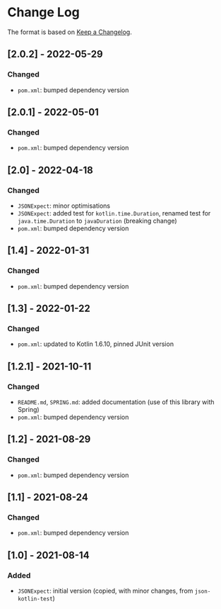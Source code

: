 # Change Log

The format is based on [Keep a Changelog](http://keepachangelog.com/).

## [2.0.2] - 2022-05-29
### Changed
- `pom.xml`: bumped dependency version

## [2.0.1] - 2022-05-01
### Changed
- `pom.xml`: bumped dependency version

## [2.0] - 2022-04-18
### Changed
- `JSONExpect`: minor optimisations
- `JSONExpect`: added test for `kotlin.time.Duration`, renamed test for `java.time.Duration` to `javaDuration`
  (breaking change)
- `pom.xml`: bumped dependency version

## [1.4] - 2022-01-31
### Changed
- `pom.xml`: bumped dependency version

## [1.3] - 2022-01-22
### Changed
- `pom.xml`: updated to Kotlin 1.6.10, pinned JUnit version

## [1.2.1] - 2021-10-11
### Changed
- `README.md`, `SPRING.md`: added documentation (use of this library with Spring)
- `pom.xml`: bumped dependency version

## [1.2] - 2021-08-29
### Changed
- `pom.xml`: bumped dependency version

## [1.1] - 2021-08-24
### Changed
- `pom.xml`: bumped dependency version

## [1.0] - 2021-08-14
### Added
- `JSONExpect`: initial version (copied, with minor changes, from `json-kotlin-test`)
